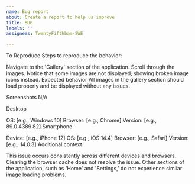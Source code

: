 ```yaml
---
name: Bug report
about: Create a report to help us improve
title: BUG
labels: ''
assignees: TwentyFifthbam-SWE

---
```


To Reproduce
Steps to reproduce the behavior:

Navigate to the 'Gallery' section of the application.
Scroll through the images.
Notice that some images are not displayed, showing broken image icons instead.
Expected behavior
All images in the gallery section should load properly and be displayed without any issues.

Screenshots
N/A

Desktop

OS: [e.g., Windows 10]
Browser: [e.g., Chrome]
Version: [e.g., 89.0.4389.82]
Smartphone

Device: [e.g., iPhone 12]
OS: [e.g., iOS 14.4]
Browser: [e.g., Safari]
Version: [e.g., 14.0.3]
Additional context

This issue occurs consistently across different devices and browsers.
Clearing the browser cache does not resolve the issue.
Other sections of the application, such as 'Home' and 'Settings,' do not experience similar image loading problems.
